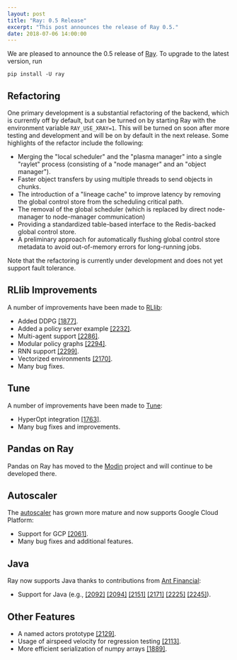 ```yaml
---
layout: post
title: "Ray: 0.5 Release"
excerpt: "This post announces the release of Ray 0.5."
date: 2018-07-06 14:00:00
---
```


We are pleased to announce the 0.5 release of [Ray][1]. To upgrade to the latest
version, run

```
pip install -U ray
```

## Refactoring

One primary development is a substantial refactoring of the backend, which is
currently off by default, but can be turned on by starting Ray with the
environment variable `RAY_USE_XRAY=1`. This will be turned on soon after more
testing and development and will be on by default in the next release. Some
highlights of the refactor include the following:
- Merging the "local scheduler" and the "plasma manager" into a single "raylet"
  process (consisting of a "node manager" and an "object manager").
- Faster object transfers by using multiple threads to send objects in chunks.
- The introduction of a "lineage cache" to improve latency by removing the
  global control store from the scheduling critical path.
- The removal of the global scheduler (which is replaced by direct node-manager
  to node-manager communication)
- Providing a standardized table-based interface to the Redis-backed global
  control store.
- A preliminary approach for automatically flushing global control store
  metadata to avoid out-of-memory errors for long-running jobs.

Note that the refactoring is currently under development and does not yet
support fault tolerance.

## RLlib Improvements

A number of improvements have been made to [RLlib][2]:
- Added DDPG [[1877]](https://github.com/ray-project/ray/pull/1877).
- Added a policy server example [[2232]](https://github.com/ray-project/ray/pull/2232).
- Multi-agent support [[2286]](https://github.com/ray-project/ray/pull/2286).
- Modular policy graphs [[2294]](https://github.com/ray-project/ray/pull/2294).
- RNN support [[2299]](https://github.com/ray-project/ray/pull/2299).
- Vectorized environments [[2170]](https://github.com/ray-project/ray/pull/2170).
- Many bug fixes.

## Tune

A number of improvements have been made to [Tune][3]:
- HyperOpt integration [[1763]](https://github.com/ray-project/ray/pull/1763).
- Many bug fixes and improvements.

## Pandas on Ray

Pandas on Ray has moved to the [Modin][5] project and will continue to be
developed there.

## Autoscaler

The [autoscaler][6] has grown more mature and now supports Google Cloud
Platform:
- Support for GCP [[2061]](https://github.com/ray-project/ray/pull/2061).
- Many bug fixes and additional features.

## Java

Ray now supports Java thanks to contributions from [Ant Financial][4]:
- Support for Java (e.g., [[2092]](https://github.com/ray-project/ray/pull/2092) [[2094]](https://github.com/ray-project/ray/pull/2094) [[2151]](https://github.com/ray-project/ray/pull/2151) [[2171]](https://github.com/ray-project/ray/pull/2171) [[2225]](https://github.com/ray-project/ray/pull/2225) [[2245]](https://github.com/ray-project/ray/pull/2245)).

## Other Features

- A named actors prototype [[2129]](https://github.com/ray-project/ray/pull/2129).
- Usage of airspeed velocity for regression testing [[2113]](https://github.com/ray-project/ray/pull/2113).
- More efficient serialization of numpy arrays [[1889]](https://github.com/ray-project/ray/pull/1889).


[1]: https://github.com/ray-project/ray
[2]: http://docs.ray.io/en/latest/rllib.html
[3]: http://docs.ray.io/en/latest/tune.html
[4]: https://www.antfin.com/
[5]: https://github.com/modin-project/modin
[6]: http://docs.ray.io/en/latest/autoscaling.html
